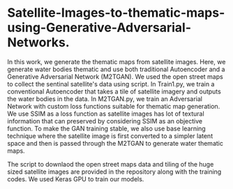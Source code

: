 # Satellite-Images-to-thematic-maps-using-Generative-Adversarial-Networks.
In this work, we generate the thematic maps from satellite images. Here, we generate water bodies thematic and use both traditional Autoencoder and a Generative Adversarial Network (M2TGAN). We used the open street maps to collect the sentinal satellite's data using script. 
In Train1.py, we train a conventional Autoencoder that takes a tile of satellite imagery and outputs the water bodies in the data. In M2TGAN.py, we train an Adversarial Network with custom loss functions suitable for thematic map generation. We use SSIM as a loss function as satellite images has lot of textural information that can preserved by considering SSIM as an objective function. To make the GAN training stable, we also use base learning technique where the satellite image is first converted to a simpler latent space and then is passed through the M2TGAN to generate water thematic maps. 

The script to downlaod the open street maps data and tiling of the huge sized satellite images are provided in the repository along with the training codes. We used Keras GPU to train our models. 
